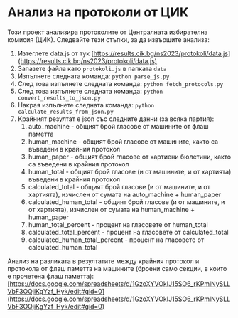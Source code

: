 # Анализ на протоколи от ЦИК

Този проект анализира протоколите от Централната избирателна комисия (ЦИК). Следвайте тези стъпки, за да извършите анализа:

1. Изтеглете data.js от тук [https://results.cik.bg/ns2023/protokoli/data.js](https://results.cik.bg/ns2023/protokoli/data.js)
2. Запазете файла като `protokoli.js` в папката `data`
3. Изпълнете следната команда: `python parse_js.py`
4. След това изпълнете следната команда: `python fetch_protocols.py`
5. След това изпълнете следната команда: `python convert_results_to_json.py`
6. Накрая изпълнете следната команда: `python calculate_results_from_json.py`
7. Крайният резултат е json със следните данни (за всяка партия):
   1. auto_machine - общият брой гласове от машините от флаш паметта
   2. human_machine - общият брой гласове от машините, както са въведени в крайния протокол
   3. human_paper - общият брой гласове от хартиени бюлетини, както са въведени в крайния протокол
   4. human_total - общият брой гласове (и от машините, и от хартията) въведени в крайния протокол
   5. calculated_total - общият брой гласове (и от машините, и от хартията), изчислен от сумата на auto_machine + human_paper
   6. calculated_human_total - общият брой гласове (и от машините, и от хартията), изчислен от сумата на human_machine + human_paper
   7. human_total_percent - процент на гласовете от human_total
   8. calculated_total_percent - процент на гласовете от calculated_total
   9. calculated_human_total_percent - процент на гласовете от calculated_human_total

Анализ на разликата в резултатите между крайния протокол и протокола от флаш паметта на машините (броени само секции, в които е прочетена флаш паметта): [https://docs.google.com/spreadsheets/d/1GzoXYVOkIJ15SO6_rKPmlNySLLVbF3OQjiKgYzf_Hyk/edit#gid=0](https://docs.google.com/spreadsheets/d/1GzoXYVOkIJ15SO6_rKPmlNySLLVbF3OQjiKgYzf_Hyk/edit#gid=0)